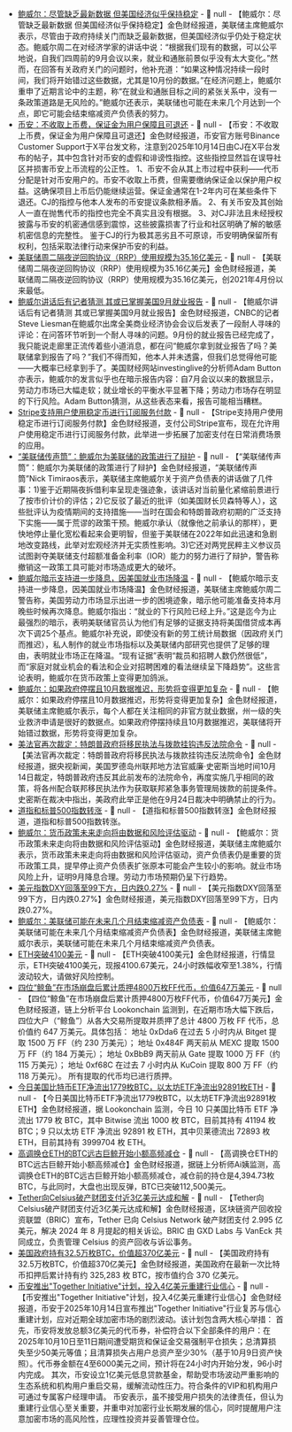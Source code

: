 - [鲍威尔：尽管缺乏最新数据 但美国经济似乎保持稳定](https://flash.jin10.com/detail/20251015020733631800) - 📰 null - 【鲍威尔：尽管缺乏最新数据 但美国经济似乎保持稳定】金色财经报道，美联储主席鲍威尔表示，尽管由于政府持续关门而缺乏最新数据，但美国经济似乎仍处于稳定状态。鲍威尔周二在对经济学家的讲话中说：“根据我们现有的数据，可以公平地说，自我们四周前的9月会议以来，就业和通胀前景似乎没有太大变化。”然而，在回答有关政府关门的问题时，他补充道：“如果这种情况持续一段时间，我们将开始错过这些数据，尤其是10月份的数据。”在经济问题上，鲍威尔重申了近期言论中的主题，称“在就业和通胀目标之间的紧张关系中，没有一条政策道路是无风险的。”鲍威尔还表示，美联储也可能在未来几个月达到一个点，即它可能会结束缩减资产负债表的努力。
- [币安：不收取上币费，保证金为用户保障且可退还](https://x.com/BinanceHelpDesk/status/1978156286006219155) - 📰 null - 【币安：不收取上币费，保证金为用户保障且可退还】金色财经报道，币安官方账号Binance Customer Support于X平台发文称，注意到2025年10月14日由CJ在X平台发布的帖子，其中包含针对币安的虚假和诽谤性指控。这些指控显然旨在误导社区并损害币安上币流程的公正性。 
1、币安不会从其上市过程中获利——代币分配是针对币安用户的。币安不收取上币费，但需要缴纳保证金以保护用户权益。这确保项目上币后仍能继续运营。保证金通常在1-2年内可在某些条件下退还。CJ的指控与他本人发布的币安提议条款相矛盾。 
2、有关币安及其创始人一直在抛售代币的指控也完全不真实且没有根据。 
3、对CJ非法且未经授权披露与币安的机密通信感到震惊，这些披露损害了行业和社区明确了解的敏感机密信息的完整性。 
鉴于CJ的行为极其恶劣且不可原谅，币安明确保留所有权利，包括采取法律行动来保护币安的利益。
- [美联储周二隔夜逆回购协议（RRP）使用规模为35.16亿美元](https://www.cls.cn/detail/2169502) - 📰 null - 【美联储周二隔夜逆回购协议（RRP）使用规模为35.16亿美元】金色财经报道，美联储周二隔夜逆回购协议（RRP）使用规模为35.16亿美元，创2021年4月份以来最低。
- [鲍威尔讲话后有记者猜测 其或已掌握美国9月就业报告](https://flash.jin10.com/detail/20251015012514483800) - 📰 null - 【鲍威尔讲话后有记者猜测 其或已掌握美国9月就业报告】金色财经报道，CNBC的记者Steve Liesman在鲍威尔出席全美商业经济协会会议后发表了一段耐人寻味的评论：在问答环节听到一个耐人寻味的问题。9月份的就业报告已经完成了，我只能说走廊里正流传着些小道消息，都在问“鲍威尔拿到就业报告了吗？美联储拿到报告了吗？”我们不得而知，他本人并未透露，但我们总觉得他可能——大概率已经拿到手了。美国财经网站investinglive的分析师Adam Button亦表示，鲍威尔的发言似乎也在暗示报告内容：自7月会议以来的数据显示，劳动力市场已大幅走软；就业增长的平衡水平显著下降；劳动力市场存在明显的下行风险。Adam Button猜测，从这些表态来看，报告可能相当糟糕。
- [Stripe支持用户使用稳定币进行订阅服务付款](https://x.com/WatcherGuru/status/1978145383453745438) - 📰 null - 【Stripe支持用户使用稳定币进行订阅服务付款】金色财经报道，支付公司Stripe宣布，现在允许用户使用稳定币进行订阅服务付款，此举进一步拓展了加密支付在日常消费场景的应用。
- [“美联储传声筒”：鲍威尔为美联储的政策进行了辩护]() - 📰 null - 【“美联储传声筒”：鲍威尔为美联储的政策进行了辩护】金色财经报道，“美联储传声筒”Nick Timiraos表示，美联储主席鲍威尔关于资产负债表的讲话做了几件事：1)鉴于近期隔夜拆借利率呈现走强迹象，该讲话对当前量化紧缩前景进行了按市价计价的评估；2)它反驳了最近的批评（如美国财长贝森特等人），这些批评认为疫情期间的支持措施——当时在国会和特朗普政府初期的广泛支持下实施——属于荒谬的政策干预。鲍威尔承认（就像他之前承认的那样），更快地停止量化宽松看起来会更明智，但鉴于美联储在2022年如此迅速和急剧地改变路线，此举对宏观经济并无实质性影响。3)它还对两党民粹主义参议员试图剥夺美联储支付超额准备金利率（IOR）能力的努力进行了辩护，警告称撤销这一政策工具可能对市场造成更大的破坏。
- [鲍威尔暗示支持进一步降息，因美国就业市场降温]() - 📰 null - 【鲍威尔暗示支持进一步降息，因美国就业市场降温】金色财经报道，美联储主席鲍威尔周二警告称，美国劳动力市场显示出进一步的困境迹象，暗示他可能准备支持本月晚些时候再次降息。鲍威尔指出：“就业的下行风险已经上升。”这是迄今为止最强烈的暗示，表明美联储官员认为他们有足够的证据支持将美国借贷成本再次下调25个基点。鲍威尔补充说，即使没有新的劳工统计局数据（因政府关门而推迟），私人制作的就业市场指标以及美联储内部研究也提供了足够的理由，表明就业市场正在降温。“现有证据”表明“裁员和招聘人数仍然很低”，而“家庭对就业机会的看法和企业对招聘困难的看法继续呈下降趋势”。这些言论表明，鲍威尔在货币政策上变得更加鸽派。
- [鲍威尔：如果政府停摆且10月数据推迟，形势将变得更加复杂](https://www.cls.cn/detail/2169490) - 📰 null - 【鲍威尔：如果政府停摆且10月数据推迟，形势将变得更加复杂】金色财经报道，美联储主席鲍威尔表示，每个人都在关注相同的非官方就业数据，州一级的失业救济申请是很好的数据点。如果政府停摆持续且10月数据推迟，美联储将开始错过数据，形势将变得更加复杂。
- [美法官再次裁定：特朗普政府将移民执法与拨款挂钩违反法院命令](https://www.cls.cn/detail/2169489) - 📰 null - 【美法官再次裁定：特朗普政府将移民执法与拨款挂钩违反法院命令】金色财经报道，据央视新闻，美国罗德岛州联邦地方法官威廉·史密斯当地时间10月14日裁定，特朗普政府违反其此前发布的法院命令，再度实施几乎相同的政策，将各州配合联邦移民执法作为获取联邦紧急事务管理局拨款的前提条件。史密斯在裁决中指出，美政府此举正是他在9月24日裁决中明确禁止的行为。
- [道指和标普500指数转涨]() - 📰 null - 【道指和标普500指数转涨】金色财经报道，道指和标普500指数转涨。
- [鲍威尔：货币政策未来走向将由数据和风险评估驱动]() - 📰 null - 【鲍威尔：货币政策未来走向将由数据和风险评估驱动】金色财经报道，美联储主席鲍威尔表示，货币政策未来走向将由数据和风险评估驱动，资产负债表仍是重要的货币政策工具，提早停止资产负债表扩张原本可能会产生较小的影响。就业市场风险上升，证明9月降息合理。劳动力市场预期仍呈下行趋势。
- [美元指数DXY回落至99下方，日内跌0.27%]() - 📰 null - 【美元指数DXY回落至99下方，日内跌0.27%】金色财经报道，美元指数DXY回落至99下方，日内跌0.27%。
- [鲍威尔：美联储可能在未来几个月结束缩减资产负债表]() - 📰 null - 【鲍威尔：美联储可能在未来几个月结束缩减资产负债表】金色财经报道，美联储主席鲍威尔表示，美联储可能在未来几个月结束缩减资产负债表。
- [ETH突破4100美元]() - 📰 null - 【ETH突破4100美元】金色财经报道，行情显示，ETH突破4100美元，现报4100.67美元，24小时跌幅收窄至1.38%，行情波动较大，请做好风险控制。
- [四位“鲸鱼”在市场崩盘后累计质押4800万枚FF代币，价值647万美元](https://x.com/lookonchain/status/1978125163502977171) - 📰 null - 【四位“鲸鱼”在市场崩盘后累计质押4800万枚FF代币，价值647万美元】金色财经报道，链上分析平台 Lookonchain 监测到，在近期市场大幅下跌后，四位大户（“鲸鱼”）从各大交易所提取并质押了总计 4800 万枚 FF 代币，总价值约 647 万美元。具体包括： 
地址 0xDda6 在过去 5 小时内从 Bitget 提取 1500 万 FF（约 230 万美元）； 
地址 0x484F 两天前从 MEXC 提取 1500 万 FF（约 184 万美元）； 
地址 0xBbB9 两天前从 Gate 提取 1000 万 FF（约 115 万美元）； 
地址 0xf68C 在过去 7 小时内从 KuCoin 提取 800 万 FF（约 118 万美元）。 
所有提取的代币均已进行质押。
- [今日美国比特币ETF净流出1779枚BTC，以太坊ETF净流出92891枚ETH](https://x.com/lookonchain/status/1978126947009089893) - 📰 null - 【今日美国比特币ETF净流出1779枚BTC，以太坊ETF净流出92891枚ETH】金色财经报道，据 Lookonchain 监测，今日 10 只美国比特币 ETF 净流出 1779 枚 BTC，其中 Bitwise 流出 1000 枚 BTC，目前其持有 41194 枚 BTC；9 只以太坊 ETF 净流出 92891 枚 ETH，其中贝莱德流出 72893 枚 ETH，目前其持有 3999704 枚 ETH。
- [高调换仓ETH的BTC远古巨鲸开始小额高频减仓](https://x.com/ai_9684xtpa/status/1978126950809076070) - 📰 null - 【高调换仓ETH的BTC远古巨鲸开始小额高频减仓】金色财经报道，据链上分析师Ai姨监测，高调换仓ETH的BTC远古巨鲸开始小额高频减仓，减仓前的持仓是4,394.73枚BTC，与此同时，大盘也出现反弹，BTC已突破112,500美元。
- [Tether向Celsius破产财团支付近3亿美元达成和解](https://www.businesswire.com/news/home/20251014838164/en/Blockchain-Recovery-Investment-Consortium-BRIC-Announces-$299.5-Million-Settlement-with-Tether-in-Celsius-Network-Bankruptcy) - 📰 null - 【Tether向Celsius破产财团支付近3亿美元达成和解】金色财经报道，区块链资产回收投资联盟（BRIC）宣布，Tether 已向 Celsius Network 破产财团支付 2.995 亿美元，解决 2024 年 8 月提起的相关诉讼。BRIC 由 GXD Labs 与 VanEck 共同成立，负责管理 Celsius 的资产回收与诉讼事务。
- [美国政府持有32.5万枚BTC，价值超370亿美元](https://x.com/solidintel_x/status/1978112706092712265) - 📰 null - 【美国政府持有32.5万枚BTC，价值超370亿美元】金色财经报道，美国政府在最新一次比特币扣押后累计持有约 325,283 枚 BTC，按市值约合 370 亿美元。
- [币安推出"Together Initiative"计划，投入4亿美元重建行业信心](https://www.binance.com/en/support/announcement/detail/3d45a1ab541f463982d59c8de85e36b8) - 📰 null - 【币安推出"Together Initiative"计划，投入4亿美元重建行业信心】金色财经报道，币安于2025年10月14日宣布推出"Together Initiative"行业复苏与信心重建计划，应对近期全球加密市场的剧烈波动。该计划包含两大核心举措： 
首先，币安将发放总额3亿美元的代币券，补偿符合以下全部条件的用户：在2025年10月10日至11日期间遭受期货和保证金交易强制平仓损失；总清算损失至少50美元等值；且清算损失占用户总资产至少30%（基于10月9日资产快照）。代币券金额在4至6000美元之间，预计将在24小时内开始分发，96小时内完成。 
其次，币安设立1亿美元低息贷款基金，帮助受市场波动严重影响的生态系统和机构用户重启交易，缓解流动性压力。符合条件的VIP和机构用户可通过专属客户经理申请。 
币安表示，虽不接受用户损失的法律责任，但认为重建行业信心至关重要，并重申对加密行业长期发展的信心，同时提醒用户注意加密市场的高风险性，应理性投资并妥善管理仓位。
